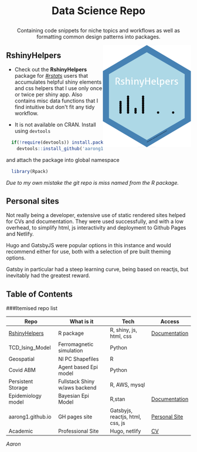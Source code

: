 # <p align=center >Data Science Repo</p>
<!--# ========== -->
<p align=center >Containing code snippets for niche topics and workflows as well as formatting common design patterns into packages.</p>

<img align='right' src='https://github.com/aarong1/RshinyHelpers/blob/main/man/figures/logo.png'></img>
## RshinyHelpers
- Check out the **RshinyHelpers** package for [_#rstats_](https://www.google.com/url?sa=t&rct=j&q=&esrc=s&source=web&cd=&cad=rja&uact=8&ved=2ahUKEwiL8ra1gJL1AhWth_0HHVlEDKwQFnoECAIQAQ&url=https%3A%2F%2Fwww.r-project.org%2F&usg=AOvVaw1dEKAtw6XqNnWPRNby8Tne) users that accumulates helpful shiny elements and css helpers that 
I use only once or twice per shiny app.  Also contains misc data functions that I find intuitive but don't fit any tidy workflow.

- It is not available on CRAN. Install using `devtools`

```R
  if(!require(devtools)) install.packages('devtools')
    devtools::install_github('aarong1/RshinyHelpers')
```

and attach the package into global namespace

```R 
  library(Rpack)
```

*Due to my own mistake the git repo is miss named from the R package.* 

## Personal sites

Not really being a developer, extensive use of static rendered sites helped for CVs and documentation.  They were used successfully, and with a low overhead, to simplify html, js interactivity and deployment to Github Pages and Netlify.

Hugo and GatsbyJS were popular options in this instance and would recommend either for use, both with a selection of pre built theming options.

Gatsby in particular had a steep learning curve, being based on reactjs, but inevitably had the greatest reward.

## Table of Contents

###Itemised repo list

Repo            | What is it            | Tech                   | Access       |  
-------------   | ----------            |---------               |-----------   |
[RshinyHelpers](https://github.com/aarong1/RshinyHelpers)| R package             | R, shiny, js, html, css|[Documentation](https://aarong1.github.io/RshinyHelpers/index.html)                            |
TCD_Ising_Model | Ferromagnetic simulation    | Python                 |              |
Geospatial      | NI PC Shapefiles    | R                      |              |
Covid ABM       | Agent based Epi model     | Python                 |              |   |
Persistent Storage| Fullstack Shiny w/aws backend| R, AWS, mysql          |              |
Epidemiology model| Bayesian Epi Model      | R,stan                 |[Documentation](https://aarong1.github.io/Epidemiology_forecast/)                              |
aarong1.github.io| GH pages site        |Gatsbyjs, reactjs, html, css, js|[Personal Site](https://aarong1.github.io)|
Academic        |  Professional Site    | Hugo, netlify          |  [CV](https://quirky-mirzakhani-76fdc1.netlify.app/) |


_Aaron_

